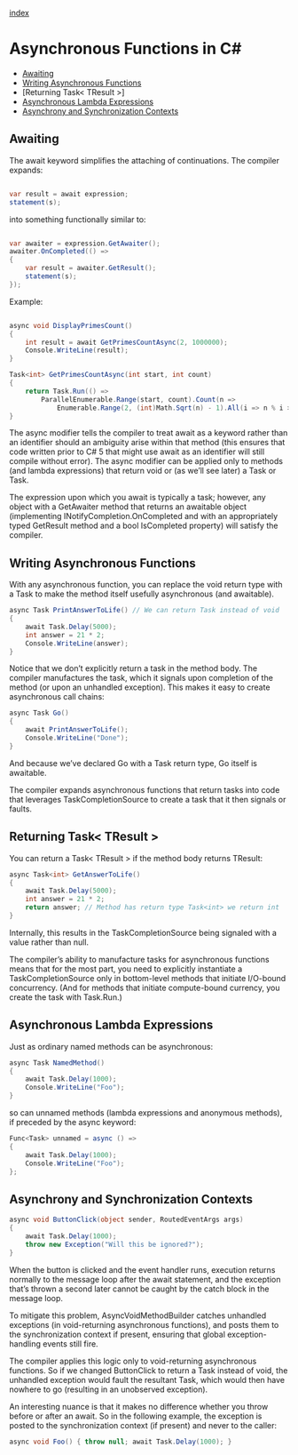 [index](https://github.com/KiraDiShira/ConcurrencyAndAsynchrony/blob/master/README.md#concurrency-and-asynchrony)

# Asynchronous Functions in C#

- [Awaiting](#awaiting)
- [Writing Asynchronous Functions](#writing-asynchronous-functions)
- [Returning Task< TResult >]
- [Asynchronous Lambda Expressions](#asynchronous-lambda-expressions)
- [Asynchrony and Synchronization Contexts](#asynchrony-and-synchronization-contexts)

## Awaiting

The await keyword simplifies the attaching of continuations. The compiler expands:

```c#

var result = await expression;
statement(s);

```

into something functionally similar to:

```c#

var awaiter = expression.GetAwaiter();
awaiter.OnCompleted(() =>
{
    var result = awaiter.GetResult();
    statement(s);
});

```

Example:

```c#

async void DisplayPrimesCount()
{
    int result = await GetPrimesCountAsync(2, 1000000);
    Console.WriteLine(result);
}

Task<int> GetPrimesCountAsync(int start, int count)
{
    return Task.Run(() =>
        ParallelEnumerable.Range(start, count).Count(n =>
            Enumerable.Range(2, (int)Math.Sqrt(n) - 1).All(i => n % i > 0)));
}

```

The async modifier tells the compiler to treat await as a keyword rather than an identifier should an ambiguity arise within that method (this ensures that code written prior to C# 5 that might use await as an identifier will still compile without error). The async modifier can be applied only to methods (and lambda expressions) that return void or (as we’ll see later) a Task or Task<TResult>.

The expression upon which you await is typically a task; however, any object with a GetAwaiter method that returns an awaitable object (implementing INotifyCompletion.OnCompleted and with an appropriately typed GetResult method and a bool IsCompleted property) will satisfy the compiler.

## Writing Asynchronous Functions

With any asynchronous function, you can replace the void return type with a Task to make the method itself usefully asynchronous (and awaitable).

```c#
async Task PrintAnswerToLife() // We can return Task instead of void
{
    await Task.Delay(5000);
    int answer = 21 * 2;
    Console.WriteLine(answer);
}
```
Notice that we don’t explicitly return a task in the method body. The compiler manufactures the task, which it signals upon completion of the method (or upon an unhandled exception). This makes it easy to create asynchronous call chains:
```c#
async Task Go()
{
    await PrintAnswerToLife();
    Console.WriteLine("Done");
}
```

And because we’ve declared Go with a Task return type, Go itself is awaitable.

The compiler expands asynchronous functions that return tasks into code that leverages TaskCompletionSource to create a task that it then signals or faults.

## Returning Task< TResult >

You can return a Task< TResult > if the method body returns TResult:

```c#
async Task<int> GetAnswerToLife()
{
    await Task.Delay(5000);
    int answer = 21 * 2;
    return answer; // Method has return type Task<int> we return int
}
```
Internally, this results in the TaskCompletionSource being signaled with a value rather than null.

The compiler’s ability to manufacture tasks for asynchronous functions means that for the most part, you need to explicitly instantiate a TaskCompletionSource only in bottom-level methods that initiate I/O-bound concurrency. (And for methods that initiate compute-bound currency, you create the task with Task.Run.)
    
## Asynchronous Lambda Expressions

Just as ordinary named methods can be asynchronous:

```c#
async Task NamedMethod()
{
    await Task.Delay(1000);
    Console.WriteLine("Foo");
}
```
so can unnamed methods (lambda expressions and anonymous methods), if preceded by the async keyword:

```c#
Func<Task> unnamed = async () =>
{
    await Task.Delay(1000);
    Console.WriteLine("Foo");
};
```
## Asynchrony and Synchronization Contexts

```c#
async void ButtonClick(object sender, RoutedEventArgs args)
{
    await Task.Delay(1000);
    throw new Exception("Will this be ignored?");
}
```

When the button is clicked and the event handler runs, execution returns normally to the message loop after the await statement, and the exception that’s thrown a second later cannot be caught by the catch block in the message loop.

To mitigate this problem, AsyncVoidMethodBuilder catches unhandled exceptions (in void-returning asynchronous functions), and posts them to the synchronization context if present, ensuring that global exception-handling events still fire.

The compiler applies this logic only to void-returning asynchronous functions. So if we changed ButtonClick to return a Task instead of void, the unhandled exception would fault the resultant Task, which would then have nowhere to go (resulting in an unobserved exception).

An interesting nuance is that it makes no difference whether you throw before or after an await. So in the following example, the exception is posted to the synchronization context (if present) and never to the caller:

```c#
async void Foo() { throw null; await Task.Delay(1000); }
```
